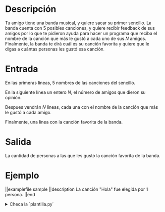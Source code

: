 # Descripción

Tu amigo tiene una banda musical, y quiere sacar su primer sencillo. La banda cuenta con 5 posibles canciones, y quiere recibir feedback de sus amigos por lo que te pidieron ayuda para hacer un programa que reciba el nombre de la canción que más le gustó a cada uno de sus $N$ amigos. Finalmente, la banda te dirá cuál es su canción favorita y quiere que le digas a cuántas personas les gustó esa canción.

# Entrada

En las primeras líneas, 5 nombres de las canciones del sencillo.

En la siguiente línea un entero $N$, el número de amigos que dieron su opinión.

Despues vendrán $N$ líneas, cada una con el nombre de la canción que más le gustó a cada amigo.

Finalmente, una línea con la canción favorita de la banda.

# Salida

La cantidad de personas a las que les gustó la canción favorita de la banda.

# Ejemplo

||examplefile
sample
||description
La canción "Hola" fue elegida por 1 persona.
||end

<details><summary>Checa la `plantilla.py`</summary>

{{plantilla.py}}

</details>
